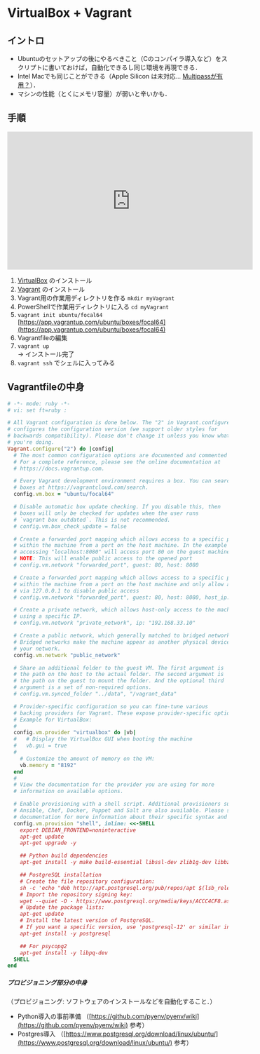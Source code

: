 # VirtualBox + Vagrant

## イントロ


- Ubuntuのセットアップの後にやるべきこと（Cのコンパイラ導入など）をスクリプトに書いておけば，自動化できるし同じ環境を再現できる．
- Intel Macでも同じことができる（Apple Silicon は未対応... [Multipassが有用？](https://b.skmoto3.com/posts/20220126-multipass-first/)）．
- マシンの性能（とくにメモリ容量）が弱いと辛いかも．


## 手順

<iframe width="560" height="315" src="https://www.youtube.com/embed/8GJrRopkoTc" frameborder="0" allowfullscreen></iframe>


1. [VirtualBox](https://www.virtualbox.org/) のインストール
2. [Vagrant](https://www.vagrantup.com/) のインストール
4. Vagrant用の作業用ディレクトリを作る `mkdir myVagrant`
5. PowerShellで作業用ディレクトリに入る `cd myVagrant`
6. `vagrant init ubuntu/focal64` [https://app.vagrantup.com/ubuntu/boxes/focal64](https://app.vagrantup.com/ubuntu/boxes/focal64)
7. Vagrantfileの編集
8. `vagrant up`  
    → インストール完了
9. `vagrant ssh` でシェルに入ってみる


## Vagrantfileの中身

```ruby
# -*- mode: ruby -*-
# vi: set ft=ruby :

# All Vagrant configuration is done below. The "2" in Vagrant.configure
# configures the configuration version (we support older styles for
# backwards compatibility). Please don't change it unless you know what
# you're doing.
Vagrant.configure("2") do |config|
  # The most common configuration options are documented and commented below.
  # For a complete reference, please see the online documentation at
  # https://docs.vagrantup.com.

  # Every Vagrant development environment requires a box. You can search for
  # boxes at https://vagrantcloud.com/search.
  config.vm.box = "ubuntu/focal64"

  # Disable automatic box update checking. If you disable this, then
  # boxes will only be checked for updates when the user runs
  # `vagrant box outdated`. This is not recommended.
  # config.vm.box_check_update = false

  # Create a forwarded port mapping which allows access to a specific port
  # within the machine from a port on the host machine. In the example below,
  # accessing "localhost:8080" will access port 80 on the guest machine.
  # NOTE: This will enable public access to the opened port
  # config.vm.network "forwarded_port", guest: 80, host: 8080

  # Create a forwarded port mapping which allows access to a specific port
  # within the machine from a port on the host machine and only allow access
  # via 127.0.0.1 to disable public access
  # config.vm.network "forwarded_port", guest: 80, host: 8080, host_ip: "127.0.0.1"

  # Create a private network, which allows host-only access to the machine
  # using a specific IP.
  # config.vm.network "private_network", ip: "192.168.33.10"

  # Create a public network, which generally matched to bridged network.
  # Bridged networks make the machine appear as another physical device on
  # your network.
  config.vm.network "public_network"

  # Share an additional folder to the guest VM. The first argument is
  # the path on the host to the actual folder. The second argument is
  # the path on the guest to mount the folder. And the optional third
  # argument is a set of non-required options.
  # config.vm.synced_folder "../data", "/vagrant_data"

  # Provider-specific configuration so you can fine-tune various
  # backing providers for Vagrant. These expose provider-specific options.
  # Example for VirtualBox:
  #
  config.vm.provider "virtualbox" do |vb|
  #   # Display the VirtualBox GUI when booting the machine
  #   vb.gui = true
  #
    # Customize the amount of memory on the VM:
    vb.memory = "8192"
  end
  #
  # View the documentation for the provider you are using for more
  # information on available options.

  # Enable provisioning with a shell script. Additional provisioners such as
  # Ansible, Chef, Docker, Puppet and Salt are also available. Please see the
  # documentation for more information about their specific syntax and use.
  config.vm.provision "shell", inline: <<-SHELL
    export DEBIAN_FRONTEND=noninteractive
    apt-get update
    apt-get upgrade -y

    ## Python build dependencies
    apt-get install -y make build-essential libssl-dev zlib1g-dev libbz2-dev libreadline-dev libsqlite3-dev wget curl llvm libncursesw5-dev xz-utils tk-dev libxml2-dev libxmlsec1-dev libffi-dev liblzma-dev

    ## PostgreSQL installation
    # Create the file repository configuration:
    sh -c 'echo "deb http://apt.postgresql.org/pub/repos/apt $(lsb_release -cs)-pgdg main" > /etc/apt/sources.list.d/pgdg.list'
    # Import the repository signing key:
    wget --quiet -O - https://www.postgresql.org/media/keys/ACCC4CF8.asc | sudo apt-key add -
    # Update the package lists:
    apt-get update
    # Install the latest version of PostgreSQL.
    # If you want a specific version, use 'postgresql-12' or similar instead of 'postgresql':
    apt-get install -y postgresql

    ## For psycopg2
    apt-get install -y libpq-dev
  SHELL
end
```

##### プロビジョニング部分の中身
（プロビジョニング: ソフトウェアのインストールなどを自動化すること．）

- Python導入の事前準備 （[https://github.com/pyenv/pyenv/wiki](https://github.com/pyenv/pyenv/wiki) 参考）
- Postgres導入 （[https://www.postgresql.org/download/linux/ubuntu/](https://www.postgresql.org/download/linux/ubuntu/) 参考）
